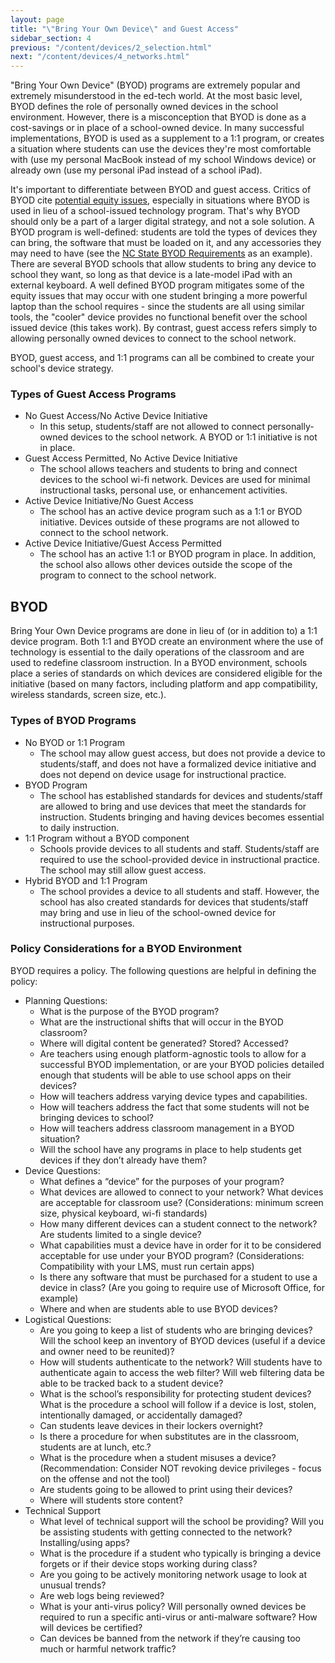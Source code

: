 ```yaml
---
layout: page
title: "\"Bring Your Own Device\" and Guest Access"
sidebar_section: 4
previous: "/content/devices/2_selection.html"
next: "/content/devices/4_networks.html"
---
```

"Bring Your Own Device" (BYOD) programs are extremely popular and extremely misunderstood in the ed-tech world. At the most basic level, BYOD defines the role of personally owned devices in the school environment. However, there is a misconception that BYOD is done as a cost-savings or in place of a school-owned device. In many successful implementations, BYOD is used as a supplement to a 1:1 program, or creates a situation where students can use the devices they're most comfortable with (use my personal MacBook instead of my school Windows device) or already own (use my personal iPad instead of a school iPad). 

It's important to differentiate between BYOD and guest access. Critics of BYOD cite [potential equity issues][1], especially in situations where BYOD is used in lieu of a school-issued technology program.  That's why BYOD should only be a part of a larger digital strategy, and not a sole solution. A BYOD program is well-defined: students are told the types of devices they can bring, the software that must be loaded on it, and any accessories they may need to have (see the [NC State BYOD Requirements][2] as an example). There are several BYOD schools that allow students to bring any device to school they want, so long as that device is a late-model iPad with an external keyboard. A well defined BYOD program mitigates some of the equity issues that may occur with one student bringing a more powerful laptop than the school requires - since the students are all using similar tools, the "cooler" device provides no functional benefit over the school issued device (this takes work). By contrast, guest access refers simply to allowing personally owned devices to connect to the school network.

BYOD, guest access, and 1:1 programs can all be combined to create your school's device strategy.

### Types of Guest Access Programs
* No Guest Access/No Active Device Initiative
	* In this setup, students/staff are not allowed to connect personally-owned devices to the school network. A BYOD or 1:1 initiative is not in place.
* Guest Access Permitted, No Active Device Initiative
	* The school allows teachers and students to bring and connect devices to the school wi-fi network. Devices are used for minimal instructional tasks, personal use, or enhancement activities.
* Active Device Initiative/No Guest Access
	* The school has an active device program such as a 1:1 or BYOD initiative. Devices outside of these programs are not allowed to connect to the school network.
* Active Device Initiative/Guest Access Permitted
	* The school has an active 1:1 or BYOD program in place. In addition, the school also allows other devices outside the scope of the program to connect to the school network.

## BYOD
Bring Your Own Device programs are done in lieu of (or in addition to) a 1:1 device program. Both 1:1 and BYOD create an environment where the use of technology is essential to the daily operations of the classroom and are used to redefine classroom instruction. In a BYOD environment, schools place a series of standards on which devices are considered eligible for the initiative (based on many factors, including platform and app compatibility, wireless standards, screen size, etc.).

### Types of BYOD Programs
* No BYOD or 1:1 Program
	* The school may allow guest access, but does not provide a device to students/staff, and does not have a formalized device initiative and does not depend on device usage for instructional practice.
* BYOD Program
	* The school has established standards for devices and students/staff are allowed to bring and use devices that meet the standards for instruction. Students bringing and having devices becomes essential to daily instruction.
* 1:1 Program without a BYOD component
	* Schools provide devices to all students and staff. Students/staff are required to use the school-provided device in instructional practice. The school may still allow guest access.
* Hybrid BYOD and 1:1 Program
	* The school provides a device to all students and staff. However, the school has also created standards for devices that students/staff may bring and use in lieu of the school-owned device for instructional purposes.

### Policy Considerations for a BYOD Environment
BYOD requires a policy. The following questions are helpful in defining the policy:
* Planning Questions:
	* What is the purpose of the BYOD program?
	* What are the instructional shifts that will occur in the BYOD classroom?
	* Where will digital content be generated?  Stored?  Accessed?
	* Are teachers using enough platform-agnostic tools to allow for a successful BYOD implementation, or are your BYOD policies detailed enough that students will be able to use school apps on their devices?
	* How will teachers address varying device types and capabilities.
	* How will teachers address the fact that some students will not be bringing devices to school?
	* How will teachers address classroom management in a BYOD situation?
	* Will the school have any programs in place to help students get devices if they don’t already have them?
* Device Questions:
	* What defines a “device” for the purposes of your program?
	* What devices are allowed to connect to your network?  What devices are acceptable for classroom use? (Considerations: minimum screen size, physical keyboard, wi-fi standards)
	* How many different devices can a student connect to the network?  Are students limited to a single device?
	* What capabilities must a device have in order for it to be considered acceptable for use under your BYOD program? (Considerations: Compatibility with your LMS, must run certain apps)
	* Is there any software that must be purchased for a student to use a device in class?  (Are you going to require use of Microsoft Office, for example)
	* Where and when are students able to use BYOD devices?  
* Logistical Questions:
	* Are you going to keep a list of students who are bringing devices?  Will the school keep an inventory of BYOD devices (useful if a device and owner need to be reunited)?
	* How will students authenticate to the network?  Will students have to authenticate again to access the web filter?  Will web filtering data be able to be tracked back to a student device?
	* What is the school’s responsibility for protecting student devices?  What is the procedure a school will follow if a device is lost, stolen, intentionally damaged, or accidentally damaged?
	* Can students leave devices in their lockers overnight?
	* Is there a procedure for when substitutes are in the classroom, students are at lunch, etc.?
	* What is the procedure when a student misuses a device? (Recommendation: Consider NOT revoking device privileges - focus on the offense and not the tool)
	* Are students going to be allowed to print using their devices?
	* Where will students store content?
* Technical Support
	* What level of technical support will the school be providing?  Will you be assisting students with getting connected to the network?  Installing/using apps?
	* What is the procedure if a student who typically is bringing a device forgets or if their device stops working during class? 
	* Are you going to be actively monitoring network usage to look at unusual trends?
	* Are web logs being reviewed?
	* What is your anti-virus policy? Will personally owned devices be required to run a specific anti-virus or anti-malware software? How will devices be certified?
	* Can devices be banned from the network if they’re causing too much or harmful network traffic?  

[1]:	https://www.tolerance.org/magazine/fall-2014/byod-bring-your-own-device
[2]:	https://online-distance.ncsu.edu/get-started/technology-requirements/